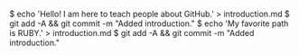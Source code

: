 $ echo 'Hello! I am here to teach people about GitHub.' > introduction.md
$ git add -A && git commit -m "Added introduction."
$ echo 'My favorite path is RUBY.' > introduction.md
$ git add -A && git commit -m "Added introduction."
